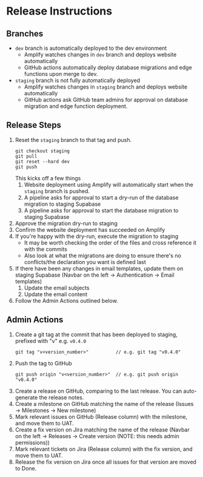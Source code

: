# Release Instructions
## Branches
- `dev` branch is automatically deployed to the dev environment
  - Amplify watches changes in `dev` branch and deploys website automatically
  - GitHub actions automatically deploy database migrations and edge functions upon merge to dev.
- `staging` branch is not fully automatically deployed
   - Amplify watches changes in `staging` branch and deploys website automatically
   - GitHub actions ask GitHub team admins for approval on database migration and edge function deployment.

## Release Steps
1. Reset the `staging` branch to that tag and push. 
   ```
   git checkout staging
   git pull
   git reset --hard dev
   git push
   ```
   This kicks off a few things
   1. Website deployment using Amplify will automatically start when the `staging` branch is pushed.
   2. A pipeline asks for approval to start a dry-run of the database migration to staging Supabase 
   3. A pipeline asks for approval to start the database migration to staging Supabase
2. Approve the migration dry-run to staging 
3. Confirm the website deployment has succeeded on Amplify 
4. If you're happy with the dry-run, execute the migration to staging 
   - It may be worth checking the order of the files and cross reference it with the commits
   - Also look at what the migrations are doing to ensure there's no conflicts/the declaration you want is defined last
5. If there have been any changes in email templates, update them on staging Supabase (Navbar on the left -> Authentication -> Email templates)
   1. Update the email subjects
   2. Update the email content
6. Follow the Admin Actions outlined below.

## Admin Actions
1. Create a git tag at the commit that has been deployed to staging, prefixed with "v" e.g. `v0.4.0`
   ```
   git tag "v<version_number>"          // e.g. git tag "v0.4.0"
   ```
2. Push the tag to GitHub
   ```
   git push origin "v<version_number>"  // e.g. git push origin "v0.4.0"
   ```
3. Create a release on GitHub, comparing to the last release. You can auto-generate the release notes.
4. Create a milestone on GitHub matching the name of the release (Issues -> Milestones -> New milestone)
5. Mark relevant issues on GitHub (Release column) with the milestone, and move them to UAT. 
6. Create a fix version on Jira matching the name of the release (Navbar on the left -> Releases -> Create version (NOTE: this needs admin permissions))
7. Mark relevant tickets on Jira (Release column) with the fix version, and move them to UAT.
8. Release the fix version on Jira once all issues for that version are moved to Done.

